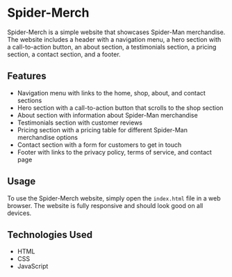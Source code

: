 # Spider-Merch

Spider-Merch is a simple website that showcases Spider-Man merchandise. The website includes a header with a navigation menu, a hero section with a call-to-action button, an about section, a testimonials section, a pricing section, a contact section, and a footer.

## Features

* Navigation menu with links to the home, shop, about, and contact sections
* Hero section with a call-to-action button that scrolls to the shop section
* About section with information about Spider-Man merchandise
* Testimonials section with customer reviews
* Pricing section with a pricing table for different Spider-Man merchandise options
* Contact section with a form for customers to get in touch
* Footer with links to the privacy policy, terms of service, and contact page

## Usage

To use the Spider-Merch website, simply open the `index.html` file in a web browser. The website is fully responsive and should look good on all devices.

## Technologies Used

* HTML
* CSS
* JavaScript

